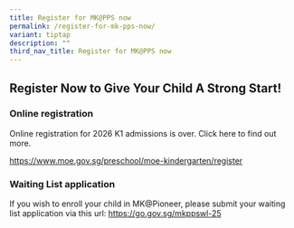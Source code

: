 ```yaml
---
title: Register for MK@PPS now
permalink: /register-for-mk-pps-now/
variant: tiptap
description: ""
third_nav_title: Register for MK@PPS now
---
```

<h2>Register Now to Give Your Child A Strong Start!</h2>
<p></p>
<h3><strong>Online registration</strong></h3>
<p>Online registration for 2026 K1 admissions is over. Click here to find
out more.</p>
<p><a href="https://www.moe.gov.sg/preschool/moe-kindergarten/register" rel="noopener noreferrer nofollow" target="_blank"><u>https://www.moe.gov.sg/preschool/moe-kindergarten/register</u></a>
</p>
<p></p>
<h3><strong>Waiting List application</strong></h3>
<p>If you wish to enroll your child in MK@Pioneer, please submit your waiting
list application via this url: <a href="https://go.gov.sg/mkppswl-25" rel="noopener noreferrer nofollow" target="_blank">https://go.gov.sg/mkppswl-25</a>
</p>